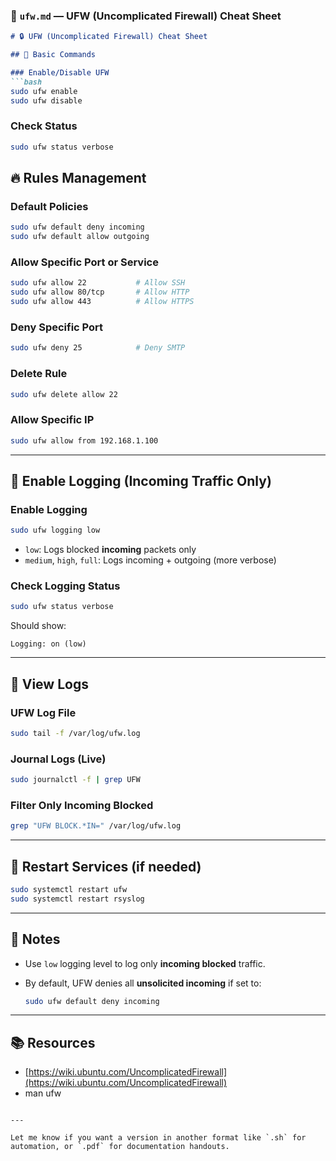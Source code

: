### 📄 `ufw.md` — UFW (Uncomplicated Firewall) Cheat Sheet

````markdown
# 🔒 UFW (Uncomplicated Firewall) Cheat Sheet

## 📌 Basic Commands

### Enable/Disable UFW
```bash
sudo ufw enable
sudo ufw disable
````

### Check Status

```bash
sudo ufw status verbose
```

## 🔥 Rules Management

### Default Policies

```bash
sudo ufw default deny incoming
sudo ufw default allow outgoing
```

### Allow Specific Port or Service

```bash
sudo ufw allow 22           # Allow SSH
sudo ufw allow 80/tcp       # Allow HTTP
sudo ufw allow 443          # Allow HTTPS
```

### Deny Specific Port

```bash
sudo ufw deny 25            # Deny SMTP
```

### Delete Rule

```bash
sudo ufw delete allow 22
```

### Allow Specific IP

```bash
sudo ufw allow from 192.168.1.100
```

---

## 📄 Enable Logging (Incoming Traffic Only)

### Enable Logging

```bash
sudo ufw logging low
```

* `low`: Logs blocked **incoming** packets only
* `medium`, `high`, `full`: Logs incoming + outgoing (more verbose)

### Check Logging Status

```bash
sudo ufw status verbose
```

Should show:

```
Logging: on (low)
```

---

## 📂 View Logs

### UFW Log File

```bash
sudo tail -f /var/log/ufw.log
```

### Journal Logs (Live)

```bash
sudo journalctl -f | grep UFW
```

### Filter Only Incoming Blocked

```bash
grep "UFW BLOCK.*IN=" /var/log/ufw.log
```

---

## 🔁 Restart Services (if needed)

```bash
sudo systemctl restart ufw
sudo systemctl restart rsyslog
```

---

## 📎 Notes

* Use `low` logging level to log only **incoming blocked** traffic.
* By default, UFW denies all **unsolicited incoming** if set to:

  ```bash
  sudo ufw default deny incoming
  ```

---

## 📚 Resources

* [https://wiki.ubuntu.com/UncomplicatedFirewall](https://wiki.ubuntu.com/UncomplicatedFirewall)
* man ufw

```

---

Let me know if you want a version in another format like `.sh` for automation, or `.pdf` for documentation handouts.
```
